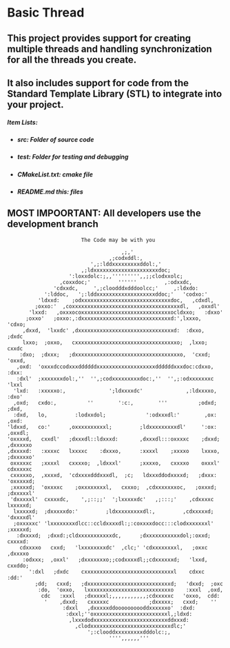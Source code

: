 
# Basic Thread

## This project provides support for creating multiple threads and handling synchronization for all the threads you create.
## It also includes support for code from the Standard Template Library (STL) to integrate into your project.


##### Item Lists:

* ##### src: Folder of source code
* ##### test: Folder for testing and debugging
* ##### CMakeList.txt: cmake file
* ##### README.md this: files


MOST IMPOORTANT:
All developers use the development branch
---


                            The Code may be with you

                                         ,;,'
                                     ,;codxddl:,
                               ',;:lddxxxxxxxxxddol:,'
                            ,;ldxxxxxxxxxxxxxxxxxxxxxdoc;
                        ':loxxdolc:;,,''''''''',,;;clodxxolc;
                     ,coxxdoc;'         ''''''         ,:odxxdc,
                   'cdxxdc,     ',;cloodddxdddoolcc;'     ,:ldxdo:
                ':lddoc,   ';:lddxxxxxxxxxxxxxxxxxxxddoc;'   'codxo:'
              'ldxxd:    ;odxxxxxxxxxxxxxxxxxxxxxxxxxxxxxdoc,   ,cdxdl,
             ;oxxo:'  ,coxxxxxxxxxxxxxxxxxxxxxxxxxxxxxxxxxxxdl,   ,oxxdl'
           'lxxd:   ,oxxxocoxxxxxxxxxxxxxxxxxxxxxxxxxxxxxocldxxo;   :dxxo'
          ;oxxo'   ;oxxo:,:dxxxxxxxxxxxxxxxxxxxxxxxxxxxxxd:',lxxxo,  'cdxo;
         ,dxxd,  'lxxdc' ,dxxxxxxxxxxxxxxxxxxxxxxxxxxxxxxxd:  :dxxo,   ;dxdc
         lxxo;  ;oxxo,   cxxxxxxxxxxxxxxxxxxxxxxxxxxxxxxxxxo;  ,lxxo;   cxxdc
        :dxo;  ;dxxx;   ;dxxxxxxxxxxxxxxxxxxxxxxxxxxxxxxxxxxo,  'cxxd;  'oxxd,
       ,oxd:  'oxxxdccodxxxddddddxxxxxxxxxxxxxxxxxxxddddddxxxdoc:cdxxo,  :dxx:
       :dxl'  ;xxxxxxxdol:,''  '',;codxxxxxxxxxdoc:,''  '',;:odxxxxxxxc  'lxxl
      'lxd:   :xxxxxo:,              ';ldxxxxdc'              ,:ldxxxxo,  :dxo'      
      ,oxd;   cxdo:,          ''        ':c:,        '''          ;odxd;  ;dxd,      
      :dxd,   lo,         :lodxxdol;             ':odxxxdl:'        ,ox:  ,oxd:
    'ldxxd,   co:'      ,oxxxxxxxxxxl;         ;ldxxxxxxxxxdl'     ':ox:  ,oxxdl;
    'oxxxxd,   cxxdl'   ;dxxxdl::ldxxxd:       ,dxxxdl:::oxxxxc    ;dxxd;  ,dxxxxxo   
    ,dxxxxd:   :xxxxc   lxxxxc    :dxxxo,      :xxxxl    ;xxxxo    lxxxo,  ;dxxxxxo'  
     oxxxxxc   ;xxxxl   cxxxxo;  ,ldxxxl'      ;xxxxo,   cxxxxo    oxxxl'  cdxxxxxc   
     cxxxxxo,  ,xxxxd,  'cdxxxxdddxxxdl,  ;c;   ldxxxddodxxxxd;   ;dxxx:  'oxxxxxd;   
     ;xxxxxd;  'oxxxxc    ;oxxxxxxxxl,   cxxxo;  ,cdxxxxxxxoc,   ;oxxxd;  ;dxxxxxl'   
     'dxxxxxl'  cxxxxdc,    ',;::;;'  ';lxxxxxdc'   ,;:::;'    ,cdxxxxc   lxxxxxd;    
      lxxxxxd;  ;dxxxxxdo:'         ;ldxxxxxxxxxdl:,         ,cdxxxxxd;  'dxxxxdl'    
      ;oxxxxxc' 'lxxxxxxxxdlcc::ccldxxxxdl:;:coxxxxdocc:::clodxxxxxxxl'  ;xxxxxd;     
       :dxxxxd;  ;dxxd:;cldxxxxxxxxxxxdc,      ;dxxxxxxxxxxxdol;:oxxd;   cxxxxd:      
        cdxxxxo   cxxd;   'lxxxxxxxxdc'  ,clc;' 'cdxxxxxxxxl,   ;oxxc   ,dxxxxo       
         :odxxx;  ,oxxl'   ;dxxxxxxxo;;codxxxxdl;;cdxxxxxxd;   'lxxd,   cxxddo;       
           ':dxl   ;dxdc    cxxxxxxxxxxxxxxxxxxxxxxxxxxxxxl    cdxxc   :dd:'          
             ;dd;   cxxd;   ;dxxxxxxxxxxxxxxxxxxxxxxxxxxxd;   'dxxd;  ;oxc            
              :do,  'oxxo,   lxxxxxxxxxxxxxxxxxxxxxxxxxxxo    :xxxl  ,oxd,            
               cdc   :xxxl   ;dxxxxxl;,,,,,,,,,,,;cdxxxxxc   'oxxo,  cdd:             
                '    ,dxxd;   cxxxxxc             ;dxxxxx;   cxxd;    ''              
                      :dxxl   ,dxxxxxddoooooooooddxxxxxxo'  :dxd:                     
                       :dxxl;''oxxxxxxxxxxxxxxxxxxxxxxxxl,;ldxd:                      
                        ,lxxxdodxxxxxxxxxxxxxxxxxxxxxxxxddxxxd:                       
                          ,clodxxxxxxxxxxxxxxxxxxxxxxxxxxdlc;'                        
                              ';:clooddxxxxxxxxxdddolc:;,                             
                                     '''',,,,,,'''                                    
                                                                                   
                                                                                   

